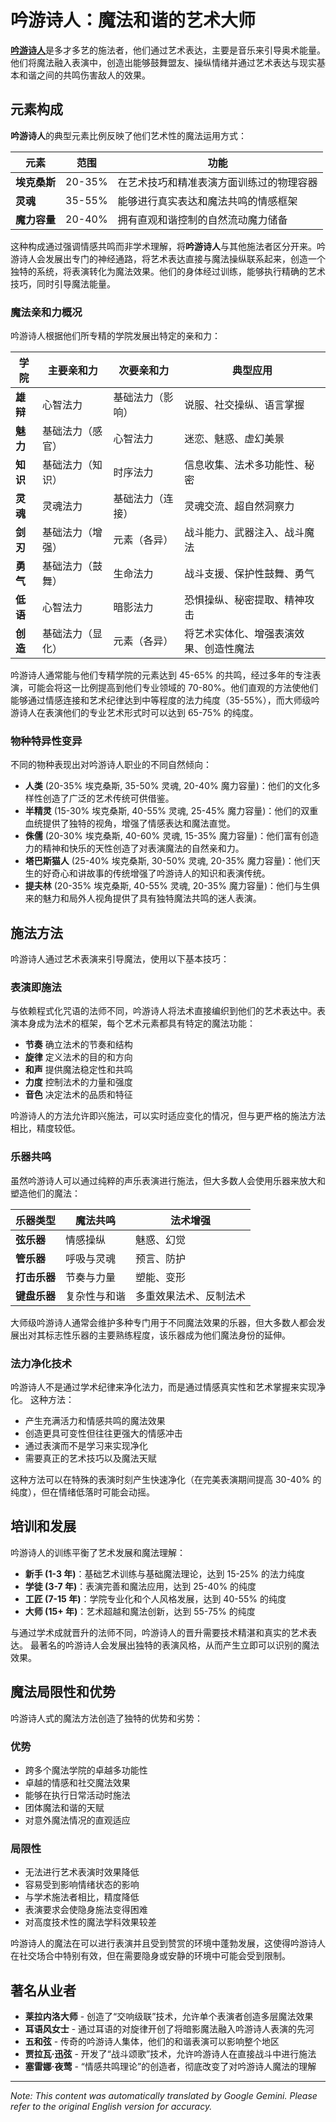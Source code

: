 # **吟游诗人**：魔法和谐的艺术大师

[**吟游诗人**](/codex/Classes/Bard/Bard.md)是多才多艺的施法者，他们通过艺术表达，主要是音乐来引导奥术能量。他们将魔法融入表演中，创造出能够鼓舞盟友、操纵情绪并通过艺术表达与现实基本和谐之间的共鸣伤害敌人的效果。

## 元素构成

**吟游诗人**的典型元素比例反映了他们艺术性的魔法运用方式：

| 元素      | 范围     | 功能                                                              |
|-----------|----------|--------------------------------------------------------------------|
| **埃克桑斯** | 20-35%   | 在艺术技巧和精准表演方面训练过的物理容器                                              |
| **灵魂**    | 35-55%   | 能够进行真实表达和魔法共鸣的情感框架                                                  |
| **魔力容量** | 20-40%   | 拥有直观和谐控制的自然流动魔力储备                                                    |

这种构成通过强调情感共鸣而非学术理解，将**吟游诗人**与其他施法者区分开来。吟游诗人会发展出专门的神经通路，将艺术表达直接与魔法操纵联系起来，创造一个独特的系统，将表演转化为魔法效果。他们的身体经过训练，能够执行精确的艺术技巧，同时引导魔法能量。

### 魔法亲和力概况

吟游诗人根据他们所专精的学院发展出特定的亲和力：

| 学院        | 主要亲和力         | 次要亲和力           | 典型应用                                   |
|-------------|---------------------|-----------------------|--------------------------------------------|
| **雄辩**      | 心智法力            | 基础法力（影响）        | 说服、社交操纵、语言掌握                         |
| **魅力**      | 基础法力（感官）       | 心智法力              | 迷恋、魅惑、虚幻美景                             |
| **知识**      | 基础法力（知识）       | 时序法力              | 信息收集、法术多功能性、秘密                       |
| **灵魂**      | 灵魂法力            | 基础法力（连接）        | 灵魂交流、超自然洞察力                           |
| **剑刃**      | 基础法力（增强）       | 元素（各异）           | 战斗能力、武器注入、战斗魔法                         |
| **勇气**      | 基础法力（鼓舞）       | 生命法力              | 战斗支援、保护性鼓舞、勇气                           |
| **低语**      | 心智法力            | 暗影法力              | 恐惧操纵、秘密提取、精神攻击                         |
| **创造**      | 基础法力（显化）       | 元素（各异）           | 将艺术实体化、增强表演效果、创造性魔法                 |

吟游诗人通常能与他们专精学院的元素达到 45-65% 的共鸣，经过多年的专注表演，可能会将这一比例提高到他们专业领域的 70-80%。他们直观的方法使他们能够通过情感连接和艺术纪律达到中等程度的法力纯度（35-55%），而大师级吟游诗人在表演他们的专业艺术形式时可以达到 65-75% 的纯度。

### 物种特异性变异

不同的物种表现出对吟游诗人职业的不同自然倾向：

- **人类** (20-35% 埃克桑斯, 35-50% 灵魂, 20-40% 魔力容量)：他们的文化多样性创造了广泛的艺术传统可供借鉴。
- **半精灵** (15-30% 埃克桑斯, 40-55% 灵魂, 25-45% 魔力容量)：他们的双重血统提供了独特的视角，增强了情感表达和魔法直觉。
- **侏儒** (20-30% 埃克桑斯, 40-60% 灵魂, 15-35% 魔力容量)：他们富有创造力的精神和快乐的天性创造了对表演魔法的自然亲和力。
- **塔巴斯猫人** (25-40% 埃克桑斯, 30-50% 灵魂, 20-35% 魔力容量)：他们天生的好奇心和讲故事的传统增强了吟游诗人的知识和表演传统。
- **提夫林** (20-35% 埃克桑斯, 40-55% 灵魂, 20-35% 魔力容量)：他们与生俱来的魅力和局外人视角提供了具有独特魔法共鸣的迷人表演。

## 施法方法

吟游诗人通过艺术表演来引导魔法，使用以下基本技巧：

### 表演即施法
与依赖程式化咒语的法师不同，吟游诗人将法术直接编织到他们的艺术表达中。表演本身成为法术的框架，每个艺术元素都具有特定的魔法功能：

- **节奏** 确立法术的节奏和结构
- **旋律** 定义法术的目的和方向
- **和声** 提供魔法稳定性和共鸣
- **力度** 控制法术的力量和强度
- **音色** 决定法术的品质和特征

吟游诗人的方法允许即兴施法，可以实时适应变化的情况，但与更严格的施法方法相比，精度较低。

### 乐器共鸣
虽然吟游诗人可以通过纯粹的声乐表演进行施法，但大多数人会使用乐器来放大和塑造他们的魔法：

| 乐器类型   | 魔法共鸣       | 法术增强      |
|------------|----------------|-----------------|
| **弦乐器**  | 情感操纵       | 魅惑、幻觉     |
| **管乐器**  | 呼吸与灵魂     | 预言、防护     |
| **打击乐器** | 节奏与力量     | 塑能、变形     |
| **键盘乐器** | 复杂性与和谐   | 多重效果法术、反制法术 |

大师级吟游诗人通常会维护多种专门用于不同魔法效果的乐器，但大多数人都会发展出对其标志性乐器的主要熟练程度，该乐器成为他们魔法身份的延伸。

### 法力净化技术
吟游诗人不是通过学术纪律来净化法力，而是通过情感真实性和艺术掌握来实现净化。 这种方法：

- 产生充满活力和情感共鸣的魔法效果
- 创造更具可变性但往往更强大的情感冲击
- 通过表演而不是学习来实现净化
- 需要真正的艺术技巧以及魔法天赋

这种方法可以在特殊的表演时刻产生快速净化（在完美表演期间提高 30-40% 的纯度），但在情绪低落时可能会动摇。

## 培训和发展

吟游诗人的训练平衡了艺术发展和魔法理解：

- **新手 (1-3 年)**：基础艺术训练与基础魔法理论，达到 15-25% 的法力纯度
- **学徒 (3-7 年)**：表演完善和魔法应用，达到 25-40% 的纯度
- **工匠 (7-15 年)**：学院专业化和个人风格发展，达到 40-55% 的纯度
- **大师 (15+ 年)**：艺术超越和魔法创新，达到 55-75% 的纯度

与通过学术成就晋升的法师不同，吟游诗人的晋升需要技术精湛和真实的艺术表达。 最著名的吟游诗人会发展出独特的表演风格，从而产生立即可以识别的魔法效果。

## 魔法局限性和优势

吟游诗人式的魔法方法创造了独特的优势和劣势：

### 优势
- 跨多个魔法学院的卓越多功能性
- 卓越的情感和社交魔法效果
- 能够在执行日常活动时施法
- 团体魔法和谐的天赋
- 对意外魔法情况的直观适应

### 局限性
- 无法进行艺术表演时效果降低
- 容易受到影响情绪状态的影响
- 与学术施法者相比，精度降低
- 表演要求会使隐身施法变得困难
- 对高度技术性的魔法学科效果较差

吟游诗人的魔法在可以进行表演并且受到赞赏的环境中蓬勃发展，这使得吟游诗人在社交场合中特别有效，但在需要隐身或安静的环境中可能会受到限制。

## 著名从业者

- **莱拉内洛大师** - 创造了“交响级联”技术，允许单个表演者创造多层魔法效果
- **耳语风女士** - 通过耳语的对旋律开创了将暗影魔法融入吟游诗人表演的先河
- **五和弦** - 传奇的吟游诗人集体，他们的和谐表演可以影响整个地区
- **贾拉瓦·迅弦** - 开发了“战斗颂歌”技术，允许吟游诗人在直接战斗中进行施法
- **塞雷娜·夜莺** - “情感共鸣理论”的创造者，彻底改变了对吟游诗人魔法的理解


---
_Note: This content was automatically translated by Google Gemini. Please refer to the original English version for accuracy._